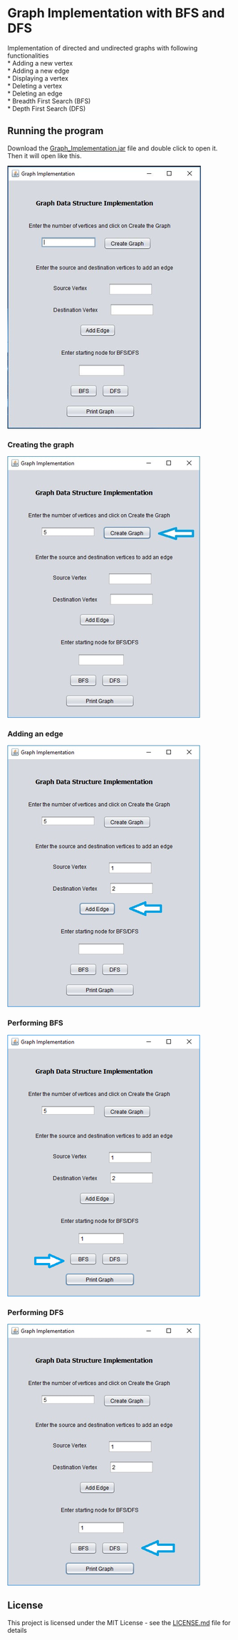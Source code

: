 # Graph Implementation with BFS and DFS

Implementation of directed and undirected graphs with following functionalities <br />
	* Adding a new vertex <br />
	* Adding a new edge <br />
	* Displaying a vertex <br />
	* Deleting a vertex <br />
	* Deleting an edge <br />
	* Breadth First Search (BFS) <br />
	* Depth First Search (DFS) 


## Running the program

Download the [Graph_Implementation.jar](Graph_Implementation.jar) file and double click to open it. Then it will open like this.

![Main Window](window.JPG)

### Creating the graph 

![](creategraph.jpg)

### Adding an edge 

![](addinganedge.jpg)

### Performing BFS 

![](bfs.jpg)

### Performing DFS 
	
![](dfs.jpg)	
	
## License

This project is licensed under the MIT License - see the [LICENSE.md](LICENSE) file for details
